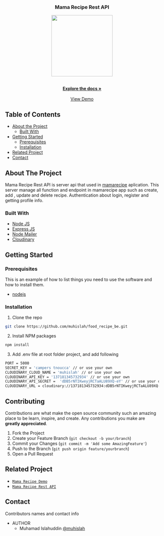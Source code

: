 <br />
<p align="center">

  <h3 align="center">Mama Recipe Rest API</h3>
  <p align="center">
    <image align="center" width="200" src='./images/mamareciperest.jpg' />
  </p>

  <p align="center">
    <br />
    <a href="https://github.com/muhislah/food_recipe_be.git"><strong>Explore the docs »</strong></a>
    <br />
    <br />
    <a href="https://food-recipe-be.herokuapp.com">View Demo</a>
  </p>
</p>



<!-- TABLE OF CONTENTS -->
## Table of Contents

* [About the Project](#about-the-project)
  * [Built With](#built-with)
* [Getting Started](#getting-started)
  * [Prerequisites](#prerequisites)
  * [Installation](#installation)
* [Related Project](#related-project)
* [Contact](#contact)



<!-- ABOUT THE PROJECT -->
## About The Project


Mama Recipe Rest API is server api that used in [mamarecipe](https://foodrecipefe.vercel.app/) aplication. This server manage all function and endpoint in mamarecipe app such as create, add , update and delete recipe. Authentication about login, register and getting profile info.


### Built With

* [Node JS](https://nodejs.org/en/docs/)
* [Express JS](https://expressjs.com/)
* [Node Mailer](https://nodemailer.com/)
* [Cloudinary](https://cloudinary.com/)


<!-- GETTING STARTED -->
## Getting Started

### Prerequisites

This is an example of how to list things you need to use the software and how to install them.

* [nodejs](https://nodejs.org/en/download/)

### Installation

1. Clone the repo
```sh
git clone https://github.com/muhislah/food_recipe_be.git
```
2. Install NPM packages
```sh
npm install
```
3. Add .env file at root folder project, and add following
```sh
PORT = 5000
SECRET_KEY = 'campers tnoucca' // or use your own
CLOUDINARY_CLOUD_NAME = 'muhislah' // or use your own
CLOUDINARY_API_KEY = '137181345732934' // or use your own
CLOUDINARY_API_SECRET =  'dDB5rNTIKweyjRCTaALU89XQ-eY' // or use your own
CLOUDINARY_URL = cloudinary://137181345732934:dDB5rNTIKweyjRCTaALU89XQ-eY@muhislah // or use your own

```


<!-- CONTRIBUTING -->
## Contributing

Contributions are what make the open source community such an amazing place to be learn, inspire, and create. Any contributions you make are **greatly appreciated**.

1. Fork the Project
2. Create your Feature Branch (`git checkout -b your/branch`)
3. Commit your Changes (`git commit -m 'Add some AmazingFeature'`)
4. Push to the Branch (`git push origin feature/yourbranch`)
5. Open a Pull Request



<!-- RELATED PROJECT -->
## Related Project
* [`Mama Recipe Demo`](https://foodrecipefe.vercel.app/)
* [`Mama Recipe Rest API`](https://food-recipe-be.herokuapp.com)


<!-- CONTACT -->
## Contact

Contributors names and contact info

* AUTHOR
  * Muhamad Islahuddin [@muhislah](https://github.com/muhislah)
